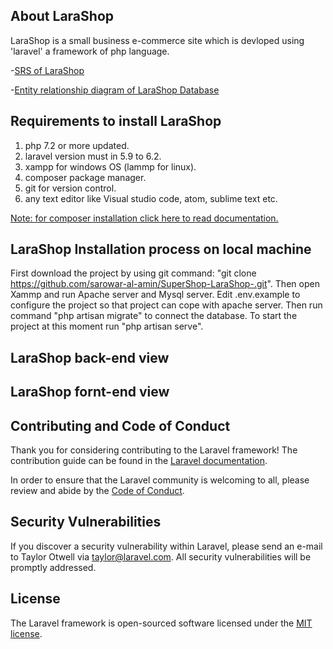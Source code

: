 ## About LaraShop


LaraShop is a small business e-commerce site which is devloped using 'laravel' a framework of php language. 

-[SRS of LaraShop](https://drive.google.com/open?id=17H7UHmnYEuH4tbecB1TVevULa0To8yYhTHxQKszh_UU)

-[Entity relationship diagram of LaraShop Database](https://drive.google.com/open?id=135Ntccz2UXetjC-2yr5ugs-5Un8oCaLzMewQ05It7Zc)

## Requirements to install LaraShop

1. php 7.2 or more updated.
2. laravel version must in 5.9 to 6.2.
3. xampp for windows OS (lammp for linux).
4. composer package manager. 
5. git for version control.
6. any text editor like Visual studio code, atom, sublime text etc.


[Note: for composer installation click here to read documentation.](https://getcomposer.org/)

## LaraShop Installation process on local machine
First download the project by using git command: "git clone https://github.com/sarowar-al-amin/SuperShop-LaraShop-.git". Then open Xammp and run Apache server and Mysql  server. Edit .env.example to configure the project so that project can cope with apache server. Then run command "php artisan migrate" to connect the database.
To start the project at this moment run "php artisan serve".


## LaraShop back-end view 



## LaraShop fornt-end view



## Contributing and Code of Conduct

Thank you for considering contributing to the Laravel framework! The contribution guide can be found in the [Laravel documentation](https://laravel.com/docs/contributions).

In order to ensure that the Laravel community is welcoming to all, please review and abide by the [Code of Conduct](https://laravel.com/docs/contributions#code-of-conduct).

## Security Vulnerabilities

If you discover a security vulnerability within Laravel, please send an e-mail to Taylor Otwell via [taylor@laravel.com](mailto:taylor@laravel.com). All security vulnerabilities will be promptly addressed.

## License

The Laravel framework is open-sourced software licensed under the [MIT license](https://opensource.org/licenses/MIT).
